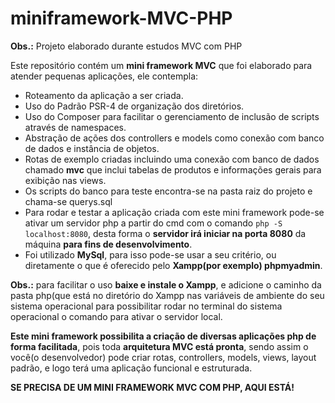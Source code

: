 # miniframework-MVC-PHP
**Obs.:** Projeto elaborado durante estudos MVC com PHP

Este repositório contém um **mini framework MVC** que foi elaborado para atender pequenas aplicações, ele contempla:

- Roteamento da aplicação a ser criada.
- Uso do Padrão PSR-4 de organização dos diretórios.
- Uso do Composer para facilitar o gerenciamento de inclusão de scripts através de namespaces.
- Abstração de ações dos controllers e models como conexão com banco de dados e instância de objetos.
- Rotas de exemplo criadas incluindo uma conexão com banco de dados chamado **mvc** que inclui tabelas de produtos e informações gerais para exibição nas views.
- Os scripts do banco para teste encontra-se na pasta raiz do projeto e chama-se querys.sql
- Para rodar e testar a aplicação criada com este mini framework pode-se ativar um servidor php a partir do cmd com o comando ``php -S localhost:8080``, desta forma o **servidor irá iniciar na porta 8080** da máquina **para fins de desenvolvimento**.
- Foi utilizado **MySql**, para isso pode-se usar a seu critério, ou diretamente o que é oferecido pelo **Xampp(por exemplo) phpmyadmin**.

**Obs.:** para facilitar o uso **baixe e instale o Xampp**, e adicione o caminho da pasta php(que está no diretório do Xampp nas variáveis de ambiente do seu sistema operacional para possibilitar rodar no terminal do sistema operacional o comando para ativar o servidor local.

**Este mini framework possibilita a criação de diversas aplicações php de forma facilitada**, pois toda **arquitetura MVC está pronta**, sendo assim o você(o desenvolvedor) pode criar rotas, controllers, models, views, layout padrão, e logo terá uma aplicação funcional e estruturada.


**SE PRECISA DE UM MINI FRAMEWORK MVC COM PHP, AQUI ESTÁ!**